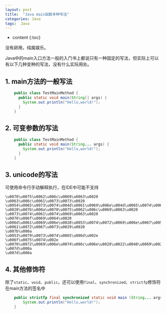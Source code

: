 ```yaml
---
layout: post
title:  "Java main函数多种写法"
categories: Java
tags:  Java
---
```


* content
{:toc}

没有卵用，纯属娱乐。  




Java中的main入口方法一般的入门书上都说只有一种固定的写法，但实际上可以有以下几种变种的写法，没有什么实际用处。  

## 1. main方法的一般写法

```java
    public class TestMainMethod {
      public static void main(String[] args) {
        System.out.println("Hello,world!");
      }
    }
```

## 2. 可变参数的写法

```java
    public class TestMainMethod {
      public static void main(String... args) {
        System.out.println("Hello,world!");
      }
    }
```

## 3. unicode的写法

可使用命令行手动解释执行，在IDE中可能不支持

```
\u0070\u0075\u0062\u006c\u0069\u0063\u0020
\u0063\u006c\u0061\u0073\u0073\u0020
\u0054\u0065\u0073\u0074\u004d\u0061\u0069\u006e\u004d\u0065\u0074\u0068\u006f\u0064
\u0020\u007b\u000a\u0070\u0075\u0062\u006c\u0069\u0063\u0020
\u0073\u0074\u0061\u0074\u0069\u0063\u0020
\u0076\u006f\u0069\u0064\u0020
\u006d\u0061\u0069\u006e\u0028\u0053\u0074\u0072\u0069\u006e\u0067\u005b\u005d\u0020
\u0061\u0072\u0067\u0073\u0029\u0020
\u007b\u000a
\u0053\u0079\u0073\u0074\u0065\u006d\u002e
\u006f\u0075\u0074\u002e
\u0070\u0072\u0069\u006e\u0074\u006c\u006e\u0028\u0022\u0048\u0069\u0022\u0029\u003b
\u007d\u000a
\u007d\u000a
```

## 4. 其他修饰符

除了`static`、`void`、`public`，还可以使用`final`、`synchronized`、`strictfp`修饰符在main方法的签名中

```java
    public strictfp final synchronized static void main (String... args) {
        System.out.println("Hello,world!");
    }
```

